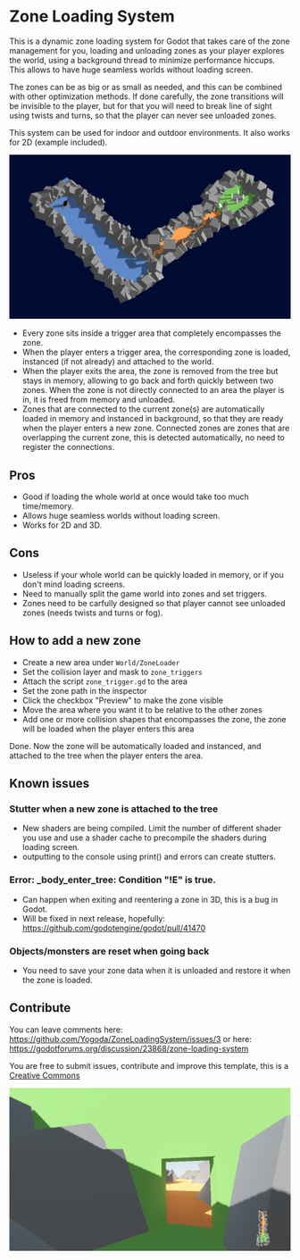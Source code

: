 # Zone Loading System

This is a dynamic zone loading system for Godot that takes care of the zone management for you, loading and unloading zones as your player explores the world, using a background thread to minimize performance hiccups. This allows to have huge seamless worlds without loading screen.

The zones can be as big or as small as needed, and this can be combined with other optimization methods. If done carefully, the zone transitions will be invisible to the player, but for that you will need to break line of sight using twists and turns, so that the player can never see unloaded zones.

This system can be used for indoor and outdoor environments. It also works for 2D (example included).

![Test image](screenshots/world.png)

- Every zone sits inside a trigger area that completely encompasses the zone.
- When the player enters a trigger area, the corresponding zone is loaded, instanced (if not already) and attached to the world.
- When the player exits the area, the zone is removed from the tree but stays in memory, allowing to go back and forth quickly between two zones. When the zone is not directly connected to an area the player is in, it is freed from memory and unloaded.
- Zones that are connected to the current zone(s) are automatically loaded in memory and instanced in background, so that they are ready when the player enters a new zone. Connected zones are zones that are overlapping the current zone, this is detected automatically, no need to register the connections.

## Pros
- Good if loading the whole world at once would take too much time/memory.
- Allows huge seamless worlds without loading screen.
- Works for 2D and 3D.

## Cons
- Useless if your whole world can be quickly loaded in memory, or if you don't mind loading screens.
- Need to manually split the game world into zones and set triggers.
- Zones need to be carfully designed so that player cannot see unloaded zones (needs twists and turns or fog).

## How to add a new zone

- Create a new area under `World/ZoneLoader`
- Set the collision layer and mask to `zone_triggers`
- Attach the script `zone_trigger.gd` to the area
- Set the zone path in the inspector
- Click the checkbox "Preview" to make the zone visible
- Move the area where you want it to be relative to the other zones
- Add one or more collision shapes that encompasses the zone, the zone will be loaded when the player enters this area

Done. Now the zone will be automatically loaded and instanced, and attached to the tree when the player enters the area.

## Known issues

### Stutter when a new zone is attached to the tree
- New shaders are being compiled. Limit the number of different shader you use and use a shader cache to precompile the shaders during loading screen.
- outputting to the console using print() and errors can create stutters.

### Error: _body_enter_tree: Condition "!E" is true.

- Can happen when exiting and reentering a zone in 3D, this is a bug in Godot.
- Will be fixed in next release, hopefully: https://github.com/godotengine/godot/pull/41470

### Objects/monsters are reset when going back
- You need to save your zone data when it is unloaded and restore it when the zone is loaded.

## Contribute

You can leave comments here: https://github.com/Yogoda/ZoneLoadingSystem/issues/3 or here: https://godotforums.org/discussion/23868/zone-loading-system

You are free to submit issues, contribute and improve this template, this is a [Creative Commons](https://creativecommons.org/publicdomain/zero/1.0/)

![Test image](screenshots/demo.png)
